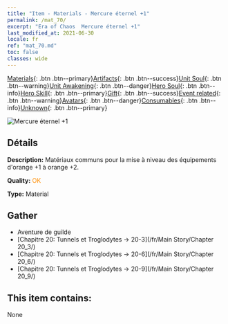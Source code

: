 ```yaml
---
title: "Item - Materials - Mercure éternel +1"
permalink: /mat_70/
excerpt: "Era of Chaos  Mercure éternel +1"
last_modified_at: 2021-06-30
locale: fr
ref: "mat_70.md"
toc: false
classes: wide
---
```

 [Materials](/ItemsFR/){: .btn .btn--primary}[Artifacts](/ItemsFR/Artifacts/){: .btn .btn--success}[Unit Soul](/ItemsFR/UnitSoul/){: .btn .btn--warning}[Unit Awakening](/ItemsFR/UnitAwakening/){: .btn .btn--danger}[Hero Soul](/ItemsFR/HeroSoul/){: .btn .btn--info}[Hero Skill](/ItemsFR/HeroSkill/){: .btn .btn--primary}[Gift](/ItemsFR/Gift/){: .btn .btn--success}[Event related](/ItemsFR/Events/){: .btn .btn--warning}[Avatars](/ItemsFR/Avatars/){: .btn .btn--danger}[Consumables](/ItemsFR/Consumables/){: .btn .btn--info}[Unknown](/ItemsFR/Unknown/){: .btn .btn--primary}

 ![Mercure éternel +1](/images/t/i_cailiao_shuiyin3.png)

## Détails
 **Description:** Matériaux communs pour la mise à niveau des équipements d'orange +1 à orange +2.

 **Quality:** <span style="color: #FF8C00">OK</span>

 **Type:** Material

## Gather

*    Aventure de guilde 
*    [Chapitre 20: Tunnels et Troglodytes -> 20-3](/fr/Main Story/Chapter 20_3/) 
*    [Chapitre 20: Tunnels et Troglodytes -> 20-6](/fr/Main Story/Chapter 20_6/) 
*    [Chapitre 20: Tunnels et Troglodytes -> 20-9](/fr/Main Story/Chapter 20_9/) 

## This item contains:

  None

